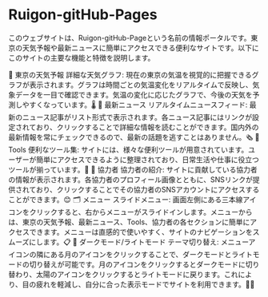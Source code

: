 # Ruigon-gitHub-Pages

このウェブサイトは、Ruigon-gitHub-Pageという名前の情報ポータルです。東京の天気予報や最新ニュースに簡単にアクセスできる便利なサイトです。以下にこのサイトの主要な機能と特徴を説明します。

🌆 東京の天気予報
詳細な天気グラフ: 現在の東京の気温を視覚的に把握できるグラフが表示されます。グラフは時間ごとの気温変化をリアルタイムで反映し、気象データを一目で確認できます。気温の変化に応じたグラフで、今後の天気を予測しやすくなっています。🌡️
📰 最新ニュース
リアルタイムニュースフィード: 最新のニュース記事がリスト形式で表示されます。各ニュース記事にはリンクが設定されており、クリックすることで詳細な情報を読むことができます。国内外の最新情報を常にチェックできるので、最新の話題を逃すことはありません。🗞️
🔧 Tools
便利なツール集: サイトには、様々な便利ツールが用意されています。ユーザーが簡単にアクセスできるように整理されており、日常生活や仕事に役立つツールが揃っています。🔧
🤝 協力者
協力者の紹介: サイトに貢献している協力者の情報が表示されます。各協力者のプロフィール画像とともに、SNSリンクが提供されており、クリックすることでその協力者のSNSアカウントにアクセスすることができます。😊
🗂️ メニュー
スライドメニュー: 画面左側にある三本線アイコンをクリックすると、右からメニューがスライドインします。メニューからは、東京の天気予報、最新ニュース、Tools、協力者の各セクションに簡単にアクセスできます。メニューは直感的で使いやすく、サイトのナビゲーションをスムーズにします。📋
🔄 ダークモード/ライトモード
テーマ切り替え: メニューアイコンの隣にある月のアイコンをクリックすることで、ダークモードとライトモードの切り替えが可能です。月のアイコンをクリックするとダークモードに切り替わり、太陽のアイコンをクリックするとライトモードに戻ります。これにより、目の疲れを軽減し、自分に合った表示モードでサイトを利用できます。🌙🌞
